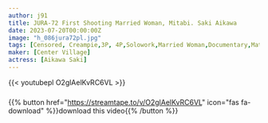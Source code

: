 ```yaml
---
author: j91
title: JURA-72 First Shooting Married Woman, Mitabi. Saki Aikawa
date: 2023-07-20T00:00:00Z
image: "h_086jura72pl.jpg"
tags: [Censored, Creampie,3P, 4P,Solowork,Married Woman,Documentary,Mature Woman	]
maker: [Center Village]
actress: [Aikawa Saki]
---
```



{{< youtubepl O2glAelKvRC6VL >}}
###

{{% button href="https://streamtape.to/v/O2glAelKvRC6VL" icon="fas fa-download" %}}download this video{{% /button %}}
